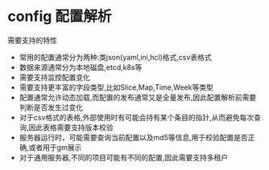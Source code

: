 # config 配置解析

需要支持的特性
- 常用的配置通常分为两种:类json(yaml,ini,hcl)格式,csv表格式
- 数据来源通常分为本地磁盘,etcd,k8s等
- 需要支持监控配置变化
- 需要支持更丰富的字段类型,比如Slice,Map,Time,Week等类型
- 配置通常允许动态加载,而配置的发布通常又是全量发布,因此配置解析前需要判断是否发生过变化
- 对于csv格式的表格,外部使用时有可能会持有某个条目的指针,从而避免每次查询,因此表格需要支持版本校验
- 服务器运行时，可能需要查询当前配置以及md5等信息,用于校验配置是否正确,或者用于gm展示
- 对于通用服务器,不同的项目可能有不同的配置,因此需要支持多租户